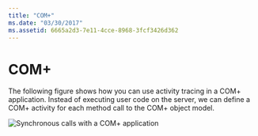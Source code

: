 ```yaml
---
title: "COM+"
ms.date: "03/30/2017"
ms.assetid: 6665a2d3-7e11-4cce-8968-3fcf3426d362
---
```

# COM+
The following figure shows how you can use activity tracing in a COM+ application. Instead of executing user code on the server, we can define a COM+ activity for each method call to the COM+ object model.  
  
 ![Synchronous calls with a COM&#43; application](media/com-tracing.gif "Com+Tracing")
